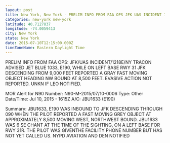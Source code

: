 ```yaml
---
layout: post
title: New York, New York - PRELIM INFO FROM FAA OPS JFK UAS INCIDENT 1218E NY TRACON ADVISED JET BLUE 1033
categories: new-york new-york
latitude: 40.7127837
longitude: -74.0059413
city: New York
state: New York
date: 2015-07-10T12:15:00.000Z
timeZoneName: Eastern Daylight Time
---
```


PRELIM INFO FROM FAA OPS: JFK/UAS INCIDENT/1218E/NY TRACON ADVISED JET BLUE 1033, E190, WHILE ON LEFT BASE RWY 31 JFK DESCENDING FROM 9,000 FEET REPORTED A GRAY FAST MOVING OBJECT HEADING NW BOUND AT 8,500 FEET. EVASIVE ACTION NOT REPORTED. UNKN IF LEO NOTIFIED. 


MOR Alert for N90
Number: N90-M-2015/07/10-0006
Type: Other
Date/Time: Jul 10, 2015 - 1615Z
A/C: JBU1633 (E190)

Summary: JBU1633, E190 WAS INBOUND TO JFK DESCENDING THROUGH 090 WHEN THE PILOT REPORTED A FAST MOVING GREY OBJECT AT APPROXIMATELY 8,500 MOVING WEST, NORTHWEST BOUND. JBU1633 WAS 6 SE CHANT AT THE TIME OF THE SIGHTING, ON A LEFT BASE FOR RWY 31R. THE PILOT WAS GIVENTHE FACILITY PHONE NUMBER BUT HAS NOT YET CALLED US. NYPD AVIATION AND DEN NOTIFIED
